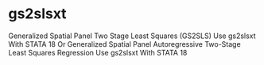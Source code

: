 # gs2slsxt
Generalized Spatial Panel Two Stage Least Squares (GS2SLS) Use gs2slsxt With STATA 18 Or Generalized Spatial Panel Autoregressive Two-Stage Least Squares Regression Use gs2slsxt With STATA 18
